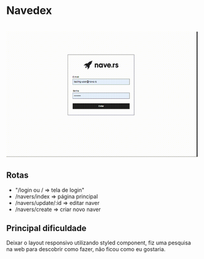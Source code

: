 <h1>Navedex<h1/>

![Navedex](navedex.gif)

<h2>Rotas</h2>

<ul>
    <li>"/login ou / => tela de login"</li>
    <li>/navers/index => página principal</li>
    <li>/navers/update/:id => editar naver</li>
    <li>/navers/create => criar novo naver</li>
</ul>


<h2> Principal dificuldade </h2>
<p>Deixar o layout responsivo utilizando styled component, 
fiz uma pesquisa na web para descobrir como fazer, não ficou como
eu gostaria.
</p>


